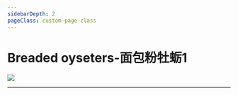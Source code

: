 ```yaml
---
sidebarDepth: 2
pageClass: custom-page-class
---
```


# Breaded oyseters-面包粉牡蛎1
<div class="imgb" >
 <img  src="https://yuhuawebsite.oss-cn-hongkong.aliyuncs.com/A-1.%E9%9D%A2%E5%8C%85%E7%B2%89%E7%89%A1%E8%9B%8E--Breaded%20oyseters.jpg">
</div>
<hr>
<br>
<br>
<br>
<br>
<br>